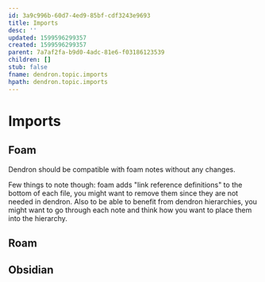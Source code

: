 ```yaml
---
id: 3a9c996b-60d7-4ed9-85bf-cdf3243e9693
title: Imports
desc: ''
updated: 1599596299357
created: 1599596299357
parent: 7a7af2fa-b9d0-4adc-81e6-f03186123539
children: []
stub: false
fname: dendron.topic.imports
hpath: dendron.topic.imports
---
```

# Imports

## Foam

Dendron should be compatible with foam notes without any changes. 

Few things to note though: foam adds "link reference definitions" to the bottom of each file, you might want to remove them since they are not needed in dendron. Also to be able to benefit from dendron hierarchies, you might want to go through each note and think how you want to place them into the hierarchy. 

## Roam

## Obsidian

